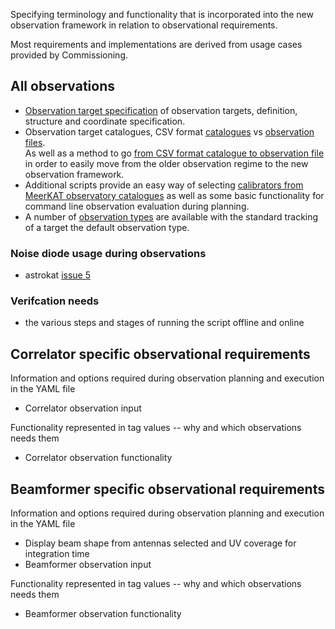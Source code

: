 Specifying terminology and functionality that is incorporated into the new observation framework in relation to observational requirements.

Most requirements and implementations are derived from usage cases provided by Commissioning.

## All observations
* [Observation target specification](https://github.com/ska-sa/astrokat/wiki/Observation-target-specification) of observation targets, definition, structure and coordinate specification.   
* Observation target catalogues, CSV format [catalogues](https://github.com/ska-sa/astrokat/wiki/Observation-catalogues) vs [observation files](https://github.com/ska-sa/astrokat/wiki/Observation-file).   
As well as a method to go [from CSV format catalogue to observation file](https://github.com/ska-sa/astrokat/wiki/Catalogues-to-observation-files) in order to easily move from the older observation regime to the new observation framework.
* Additional scripts provide an easy way of selecting [calibrators from MeerKAT observatory catalogues](https://github.com/ska-sa/astrokat/wiki/MeerKAT-calibrator-selection) as well as some basic functionality for command line observation evaluation during planning.
* A number of [observation types](https://github.com/ska-sa/astrokat/wiki/Types-of-target-observations) are available with the standard tracking of a target the default observation type.

### Noise diode usage during observations
* astrokat [issue 5](https://github.com/ska-sa/astrokat/issues/5)


### Verifcation needs
* the various steps and stages of running the script offline and online


## Correlator specific observational requirements
Information and options required during observation planning and execution in the YAML file
* Correlator observation input

Functionality represented in tag values -- why and which observations needs them
* Correlator observation functionality


## Beamformer specific observational requirements
Information and options required during observation planning and execution in the YAML file
* Display beam shape from antennas selected and UV coverage for integration time
* Beamformer observation input

Functionality represented in tag values -- why and which observations needs them
* Beamformer observation functionality
